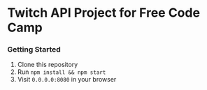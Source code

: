 # Twitch API Project for Free Code Camp

### Getting Started
1. Clone this repository
2. Run `npm install && npm start`
3. Visit `0.0.0.0:8080` in your browser
